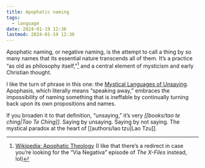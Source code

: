 ```yaml
---
title: Apophatic naming
tags:
  - language
date: 2024-01-19 12:36
lastmod: 2024-01-19 12:36
---
```

Apophatic naming, or negative naming, is the attempt to call a thing by so many names that its essential nature transcends all of them. It’s a practice “as old as philosophy itself,”[^1] and a central element of mysticism and early Christian thought.

I like the turn of phrase in this one: the [Mystical Languages of Unsaying](https://press.uchicago.edu/ucp/books/book/chicago/M/bo3635525.html). Apophasis, which literally means “speaking away,” embraces the impossibility of naming something that is ineffable by continually turning back upon its own propositions and names.

If you broaden it to that definition, “unsaying,” it’s very *[[books/tao te ching|Tao Te Ching]]*. Saying by unsaying. Saying by not saying. The mystical paradox at the heart of [[authors/lao tzu|Lao Tzu]]. 

[^1]: [Wikipedia: Apophatic Theology](https://en.wikipedia.org/wiki/Apophatic_theology#Origins_and_development) (I like that there’s a redirect in case you’re looking for the “Via Negativa” episode of *The X-Files* instead, lol)